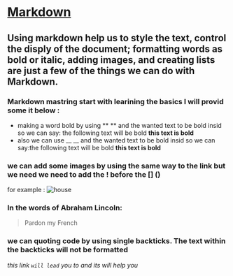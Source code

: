 # [Markdown](https://guides.github.com/features/mastering-markdown/) 
## Using markdown help us to style the text, control the disply of the document; formatting words as bold or italic, adding images, and creating lists are just a few of the things we can do with Markdown.
### Markdown mastring start with learining the basics I will provid some it below :
* making a word bold by using ** ** and the wanted text to be bold insid so we can say: the following text will be bold **this text is bold**
* also we can use __ __ and the wanted text to be bold insid so we can say:the following text will be bold __this text is bold__
### we can add some images by using the same way to the link but we need we need to add the ! before the [] () 
for example : ![house](https://cdn.pixabay.com/photo/2016/07/20/18/04/new-home-1530833_960_720.jpg)
### In the words of Abraham Lincoln:
> Pardon my French
### we can quoting code by using single backticks. The text within the backticks will not be formatted
 *this link `will lead` you to and its will help you*
